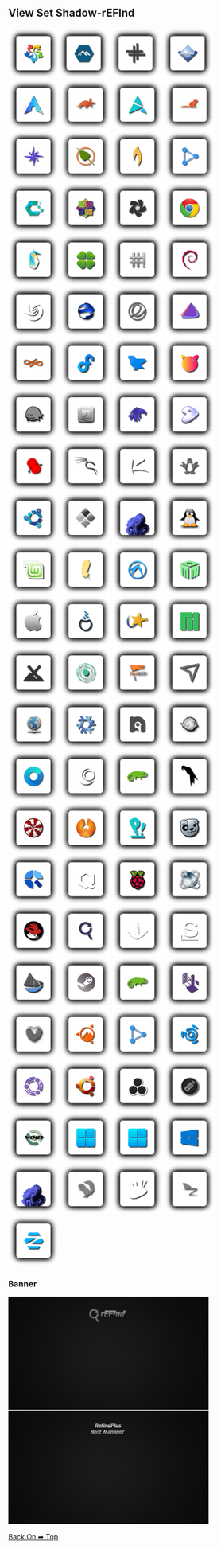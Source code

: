 ## View Set Shadow-rEFInd

<img src="Shadow-rEFInd/os_alma.png" alt="Github Project" style="width:20%;"><img src="Shadow-rEFInd/os_alpine.png" alt="Github Project" style="width:20%;"> 
<img src="Shadow-rEFInd/os_antix.png" alt="Github Project" style="width:20%;">
<img src="Shadow-rEFInd/os_arcaos.png" alt="Github Project" style="width:20%;">
<img src="Shadow-rEFInd/os_arch.png" alt="Github Project" style="width:20%;">
<img src="Shadow-rEFInd/os_artful.png" alt="Github Project" style="width:20%;">
<img src="Shadow-rEFInd/os_artix.png" alt="Github Project" style="width:20%;">
<img src="Shadow-rEFInd/os_bionic.png" alt="Github Project" style="width:20%;">
<img src="Shadow-rEFInd/os_bluestar.png" alt="Github Project" style="width:20%;">
<img src="Shadow-rEFInd/os_bodhi.png" alt="Github Project" style="width:20%;">
<img src="Shadow-rEFInd/os_bunsenlabs.png" alt="Github Project" style="width:20%;">
<img src="Shadow-rEFInd/os_buntu_dde.png" alt="Github Project" style="width:20%;">
<img src="Shadow-rEFInd/os_cachyos.png" alt="Github Project" style="width:20%;">
<img src="Shadow-rEFInd/os_centos.png" alt="Github Project" style="width:20%;">
<img src="Shadow-rEFInd/os_chakra.png" alt="Github Project" style="width:20%;">
<img src="Shadow-rEFInd/os_chrome.png" alt="Github Project" style="width:20%;">
<img src="Shadow-rEFInd/os_clear.png" alt="Github Project" style="width:20%;">
<img src="Shadow-rEFInd/os_clover.png" alt="Github Project" style="width:20%;">
<img src="Shadow-rEFInd/os_crunchbang.png" alt="Github Project" style="width:20%;">
<img src="Shadow-rEFInd/os_debian.png" alt="Github Project" style="width:20%;">
<img src="Shadow-rEFInd/os_deepin.png" alt="Github Project" style="width:20%;">
<img src="Shadow-rEFInd/os_ecomstation.png" alt="Github Project" style="width:20%;">
<img src="Shadow-rEFInd/os_elementary.png" alt="Github Project" style="width:20%;">
<img src="Shadow-rEFInd/os_endeavouros.png" alt="Github Project" style="width:20%;">
<img src="Shadow-rEFInd/os_endless.png" alt="Github Project" style="width:20%;">
<img src="Shadow-rEFInd/os_fedora.png" alt="Github Project" style="width:20%;">
<img src="Shadow-rEFInd/os_feren.png" alt="Github Project" style="width:20%;">
<img src="Shadow-rEFInd/os_freebsd.png" alt="Github Project" style="width:20%;">
<img src="Shadow-rEFInd/os_freedos.png" alt="Github Project" style="width:20%;">
<img src="Shadow-rEFInd/os_frugalware.png" alt="Github Project" style="width:20%;">
<img src="Shadow-rEFInd/os_garuda.png" alt="Github Project" style="width:20%;">
<img src="Shadow-rEFInd/os_gentoo.png" alt="Github Project" style="width:20%;">
<img src="Shadow-rEFInd/os_gummiboot.png" alt="Github Project" style="width:20%;">
<img src="Shadow-rEFInd/os_kali.png" alt="Github Project" style="width:20%;">
<img src="Shadow-rEFInd/os_kaos.png" alt="Github Project" style="width:20%;">
<img src="Shadow-rEFInd/os_knoppix.png" alt="Github Project" style="width:20%;">
<img src="Shadow-rEFInd/os_kubuntu.png" alt="Github Project" style="width:20%;">
<img src="Shadow-rEFInd/os_legacy.png" alt="Github Project" style="width:20%;">
<img src="Shadow-rEFInd/os_linux_fx_11.png" alt="Github Project" style="width:20%;">
<img src="Shadow-rEFInd/os_linux.png" alt="Github Project" style="width:20%;">
<img src="Shadow-rEFInd/os_linuxmint.png" alt="Github Project" style="width:20%;">
<img src="Shadow-rEFInd/os_lite.png" alt="Github Project" style="width:20%;">
<img src="Shadow-rEFInd/os_lubuntu.png" alt="Github Project" style="width:20%;">
<img src="Shadow-rEFInd/os_mabox.png" alt="Github Project" style="width:20%;">
<img src="Shadow-rEFInd/os_mac.png" alt="Github Project" style="width:20%;">
<img src="Shadow-rEFInd/os_mageia.png" alt="Github Project" style="width:20%;">
<img src="Shadow-rEFInd/os_mandriva.png" alt="Github Project" style="width:20%;">
<img src="Shadow-rEFInd/os_manjaro.png" alt="Github Project" style="width:20%;">
<img src="Shadow-rEFInd/os_mx.png" alt="Github Project" style="width:20%;">
<img src="Shadow-rEFInd/os_neon.png" alt="Github Project" style="width:20%;">
<img src="Shadow-rEFInd/os_netbsd.png" alt="Github Project" style="width:20%;">
<img src="Shadow-rEFInd/os_netrunner.png" alt="Github Project" style="width:20%;">
<img src="Shadow-rEFInd/os_network.png" alt="Github Project" style="width:20%;">
<img src="Shadow-rEFInd/os_nixos.png" alt="Github Project" style="width:20%;">
<img src="Shadow-rEFInd/os_nobara.png" alt="Github Project" style="width:20%;">
<img src="Shadow-rEFInd/os_openbsd.png" alt="Github Project" style="width:20%;">
<img src="Shadow-rEFInd/os_opencore.png" alt="Github Project" style="width:20%;">
<img src="Shadow-rEFInd/os_openmandriva.png" alt="Github Project" style="width:20%;">
<img src="Shadow-rEFInd/os_opensuse.png" alt="Github Project" style="width:20%;">
<img src="Shadow-rEFInd/os_parrot.png" alt="Github Project" style="width:20%;">
<img src="Shadow-rEFInd/os_peppermint.png" alt="Github Project" style="width:20%;">
<img src="Shadow-rEFInd/os_phoenix.png" alt="Github Project" style="width:20%;">
<img src="Shadow-rEFInd/os_pop.png" alt="Github Project" style="width:20%;">
<img src="Shadow-rEFInd/os_puppy.png" alt="Github Project" style="width:20%;">
<img src="Shadow-rEFInd/os_q4os.png" alt="Github Project" style="width:20%;">
<img src="Shadow-rEFInd/os_qubes.png" alt="Github Project" style="width:20%;">
<img src="Shadow-rEFInd/os_raspios.png" alt="Github Project" style="width:20%;">
<img src="Shadow-rEFInd/os_react.png" alt="Github Project" style="width:20%;">
<img src="Shadow-rEFInd/os_redhat.png" alt="Github Project" style="width:20%;">
<img src="Shadow-rEFInd/os_refind.png" alt="Github Project" style="width:20%;">
<img src="Shadow-rEFInd/os_sabaion.png" alt="Github Project" style="width:20%;">
<img src="Shadow-rEFInd/os_slackware.png" alt="Github Project" style="width:20%;">
<img src="Shadow-rEFInd/os_solus.png" alt="Github Project" style="width:20%;">
<img src="Shadow-rEFInd/os_steamos.png" alt="Github Project" style="width:20%;">
<img src="Shadow-rEFInd/os_suse.png" alt="Github Project" style="width:20%;">
<img src="Shadow-rEFInd/os_tails.png" alt="Github Project" style="width:20%;">
<img src="Shadow-rEFInd/os_trusty.png" alt="Github Project" style="width:20%;">
<img src="Shadow-rEFInd/os_ubuntu_cinnamon.png" alt="Github Project" style="width:20%;">
<img src="Shadow-rEFInd/os_ubuntu_dde.png" alt="Github Project" style="width:20%;">
<img src="Shadow-rEFInd/os_ubuntu_studio.png" alt="Github Project" style="width:20%;">
<img src="Shadow-rEFInd/os_ubuntu_unity.png" alt="Github Project" style="width:20%;">
<img src="Shadow-rEFInd/os_ubuntu.png" alt="Github Project" style="width:20%;">
<img src="Shadow-rEFInd/os_unknown.png" alt="Github Project" style="width:20%;">
<img src="Shadow-rEFInd/os_ventoy.png" alt="Github Project" style="width:20%;">
<img src="Shadow-rEFInd/os_void.png" alt="Github Project" style="width:20%;">
<img src="Shadow-rEFInd/os_win.png" alt="Github Project" style="width:20%;">
<img src="Shadow-rEFInd/os_windows.png" alt="Github Project" style="width:20%;">
<img src="Shadow-rEFInd/os_windows10.png" alt="Github Project" style="width:20%;">
<img src="Shadow-rEFInd/os_windows11.png" alt="Github Project" style="width:20%;">
<img src="Shadow-rEFInd/os_xenial.png" alt="Github Project" style="width:20%;">
<img src="Shadow-rEFInd/os_xubuntu.png" alt="Github Project" style="width:20%;">
<img src="Shadow-rEFInd/os_zesty.png" alt="Github Project" style="width:20%;">
<img src="Shadow-rEFInd/os_zorin.png" alt="Github Project" style="width:20%;">


### Banner
<img src="Shadow-rEFInd/banner.png" alt="Github Project" style="width:80%;">
<img src="Shadow-rEFInd/banner-plus.png" alt="Github Project" style="width:80%;">

[Back On ➦ Top](https://github.com/chris1111/Shadow-rEFInd/blob/main/View-Set.md#view-set)

